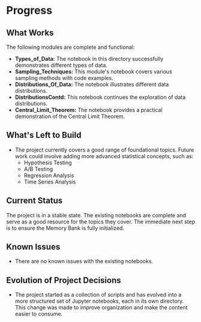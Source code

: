 # Progress

## What Works
The following modules are complete and functional:
- **Types_of_Data:** The notebook in this directory successfully demonstrates different types of data.
- **Sampling_Techniques:** This module's notebook covers various sampling methods with code examples.
- **Distributions_Of_Data:** The notebook illustrates different data distributions.
- **DistributionsContd:** This notebook continues the exploration of data distributions.
- **Central_Limit_Theorem:** The notebook provides a practical demonstration of the Central Limit Theorem.

## What's Left to Build
- The project currently covers a good range of foundational topics. Future work could involve adding more advanced statistical concepts, such as:
  - Hypothesis Testing
  - A/B Testing
  - Regression Analysis
  - Time Series Analysis

## Current Status
The project is in a stable state. The existing notebooks are complete and serve as a good resource for the topics they cover. The immediate next step is to ensure the Memory Bank is fully initialized.

## Known Issues
- There are no known issues with the existing notebooks.

## Evolution of Project Decisions
- The project started as a collection of scripts and has evolved into a more structured set of Jupyter notebooks, each in its own directory. This change was made to improve organization and make the content easier to consume.
